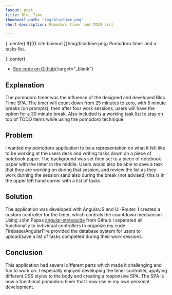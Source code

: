 ```yaml
---
layout: post
title: Bloc Time
thumbnail-path: "img/bloctime.png"
short-description: Pomodoro timer and TODO list

---
```


{:.center}
![]({{ site.baseurl }}/img/bloctime.png)
Pomodoro timer and a tasks list.

{:.center}
* [See code on Github](https://github.com/mikeMedis/bloctime){:target="_blank"}



## Explanation

The pomodoro timer was the influence of the designed and developed Bloc Time SPA. The timer will count down from 25 minutes to zero, with 5 minute breaks (on prompts), then after four work sessions, users will have the option for a 30 minute break. Also included is a working task list to stay on top of TODO items while using the pomodoro technique.


## Problem

I wanted my pomodoro application to be a representation on what it felt like to be working at the users desk and writing tasks down on a piece of notebook paper. The background was set then set to a piece of notebook paper with the timer in the middle. Users would also be able to save a task that they are working on during that session, and review the list as they work durning the session sand also during the break (not advised) this is in the upper left hand corner with a list of tasks.

## Solution

The application was developed with AngularJS and UI-Router. I created a custom controller for the timer, which controls the countdown mechanism. Using John Papas [angular-styleguide](https://github.com/johnpapa/angular-styleguide) from Github I separated all functionally to individual controllers to organize my code. Firebase/AngularFire provided the database system for users to upload/save a list of tasks completed during their work sessions.

## Conclusion

This application had several different parts which made it challenging and fun to work on. I especially enjoyed developing the timer controller, applying different CSS styles to the body and creating a responsive SPA. The SPA is now a functional pomodoro timer that I now use in my own personal development.

